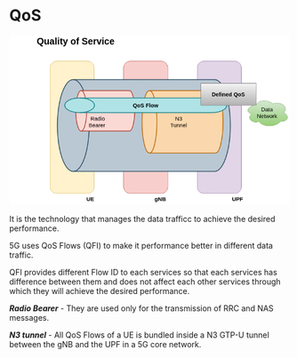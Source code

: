 # QoS

![](/photos/QoS.png)

It is the technology that manages the data trafficc to achieve the desired performance.

5G uses QoS Flows (QFI) to make it performance better in different data traffic.

QFI provides different Flow ID to each services so that each services has difference between them and does not affect each other services through which they will achieve the desired performance.

***Radio Bearer*** - They are used only for the transmission of RRC and NAS messages.

***N3 tunnel***    - All QoS Flows of a UE is bundled inside a N3 GTP-U tunnel between the gNB and the UPF in a 5G core network.
